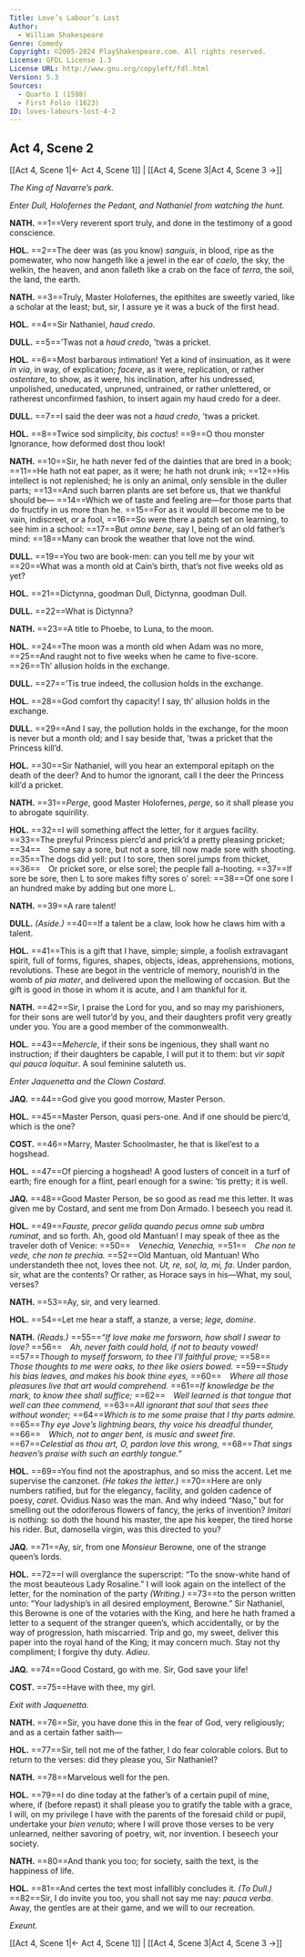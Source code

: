 ```yaml
---
Title: Love’s Labour’s Lost
Author: 
  - William Shakespeare
Genre: Comedy
Copyright: ©2005-2024 PlayShakespeare.com. All rights reserved.
License: GFDL License 1.3
License URL: http://www.gnu.org/copyleft/fdl.html
Version: 5.3
Sources:
  - Quarto 1 (1598)
  - First Folio (1623)
ID: loves-labours-lost-4-2
---
```


## Act 4, Scene 2
[[Act 4, Scene 1|← Act 4, Scene 1]] | [[Act 4, Scene 3|Act 4, Scene 3 →]]

*The King of Navarre’s park.*

*Enter Dull, Holofernes the Pedant, and Nathaniel from watching the hunt.*

**NATH.**
==1==Very reverent sport truly, and done in the testimony of a good conscience.

**HOL.**
==2==The deer was (as you know) *sanguis*, in blood, ripe as the pomewater, who now hangeth like a jewel in the ear of *caelo*, the sky, the welkin, the heaven, and anon falleth like a crab on the face of *terra*, the soil, the land, the earth.

**NATH.**
==3==Truly, Master Holofernes, the epithites are sweetly varied, like a scholar at the least; but, sir, I assure ye it was a buck of the first head.

**HOL.**
==4==Sir Nathaniel, *haud credo*.

**DULL.**
==5==’Twas not a *haud credo*, ’twas a pricket.

**HOL.**
==6==Most barbarous intimation! Yet a kind of insinuation, as it were *in via*, in way, of explication; *facere*, as it were, replication, or rather *ostentare*, to show, as it were, his inclination, after his undressed, unpolished, uneducated, unpruned, untrained, or rather unlettered, or ratherest unconfirmed fashion, to insert again my haud credo for a deer.

**DULL.**
==7==I said the deer was not a *haud credo*, ’twas a pricket.

**HOL.**
==8==Twice sod simplicity, *bis coctus*!
==9==O thou monster Ignorance, how deformed dost thou look!

**NATH.**
==10==Sir, he hath never fed of the dainties that are bred in a book;
==11==He hath not eat paper, as it were; he hath not drunk ink;
==12==His intellect is not replenished; he is only an animal, only sensible in the duller parts;
==13==And such barren plants are set before us, that we thankful should be⁠—
==14==Which we of taste and feeling are—for those parts that do fructify in us more than he.
==15==For as it would ill become me to be vain, indiscreet, or a fool,
==16==So were there a patch set on learning, to see him in a school:
==17==But *omne bene*, say I, being of an old father’s mind:
==18==Many can brook the weather that love not the wind.

**DULL.**
==19==You two are book-men: can you tell me by your wit
==20==What was a month old at Cain’s birth, that’s not five weeks old as yet?

**HOL.**
==21==Dictynna, goodman Dull, Dictynna, goodman Dull.

**DULL.**
==22==What is Dictynna?

**NATH.**
==23==A title to Phoebe, to Luna, to the moon.

**HOL.**
==24==The moon was a month old when Adam was no more,
==25==And raught not to five weeks when he came to five-score.
==26==Th’ allusion holds in the exchange.

**DULL.**
==27==’Tis true indeed, the collusion holds in the exchange.

**HOL.**
==28==God comfort thy capacity! I say, th’ allusion holds in the exchange.

**DULL.**
==29==And I say, the pollution holds in the exchange, for the moon is never but a month old; and I say beside that, ’twas a pricket that the Princess kill’d.

**HOL.**
==30==Sir Nathaniel, will you hear an extemporal epitaph on the death of the deer? And to humor the ignorant, call I the deer the Princess kill’d a pricket.

**NATH.**
==31==*Perge*, good Master Holofernes, *perge*, so it shall please you to abrogate squirility.

**HOL.**
==32==I will something affect the letter, for it argues facility.
==33==The preyful Princess pierc’d and prick’d a pretty pleasing pricket;
==34== Some say a sore, but not a sore, till now made sore with shooting.
==35==The dogs did yell: put l to sore, then sorel jumps from thicket,
==36== Or pricket sore, or else sorel; the people fall a-hooting.
==37==If sore be sore, then L to sore makes fifty sores o’ sorel:
==38==Of one sore I an hundred make by adding but one more L.

**NATH.**
==39==A rare talent!

**DULL.**
*(Aside.)*
==40==If a talent be a claw, look how he claws him with a talent.

**HOL.**
==41==This is a gift that I have, simple; simple, a foolish extravagant spirit, full of forms, figures, shapes, objects, ideas, apprehensions, motions, revolutions. These are begot in the ventricle of memory, nourish’d in the womb of *pia mater*, and delivered upon the mellowing of occasion. But the gift is good in those in whom it is acute, and I am thankful for it.

**NATH.**
==42==Sir, I praise the Lord for you, and so may my parishioners, for their sons are well tutor’d by you, and their daughters profit very greatly under you. You are a good member of the commonwealth.

**HOL.**
==43==*Mehercle*, if their sons be ingenious, they shall want no instruction; if their daughters be capable, I will put it to them: but *vir sapit qui pauca loquitur*. A soul feminine saluteth us.

*Enter Jaquenetta and the Clown Costard.*

**JAQ.**
==44==God give you good morrow, Master Person.

**HOL.**
==45==Master Person, quasi pers-one. And if one should be pierc’d, which is the one?

**COST.**
==46==Marry, Master Schoolmaster, he that is likel’est to a hogshead.

**HOL.**
==47==Of piercing a hogshead! A good lusters of conceit in a turf of earth; fire enough for a flint, pearl enough for a swine: ’tis pretty; it is well.

**JAQ.**
==48==Good Master Person, be so good as read me this letter. It was given me by Costard, and sent me from Don Armado. I beseech you read it.

**HOL.**
==49==*Fauste, precor gelida quando pecus omne sub umbra ruminat*, and so forth. Ah, good old Mantuan! I may speak of thee as the traveler doth of Venice:
==50== *Venechia, Venechia,*
==51== *Che non te vede, che non te prechia.*
==52==Old Mantuan, old Mantuan! Who understandeth thee not, loves thee not. *Ut, re, sol, la, mi, fa*. Under pardon, sir, what are the contents? Or rather, as Horace says in his—What, my soul, verses?

**NATH.**
==53==Ay, sir, and very learned.

**HOL.**
==54==Let me hear a staff, a stanze, a verse; *lege, domine*.

**NATH.**
*(Reads.)*
==55==*“If love make me forsworn, how shall I swear to love?*
==56== *Ah, never faith could hold, if not to beauty vowed!*
==57==*Though to myself forsworn, to thee I’ll faithful prove;*
==58== *Those thoughts to me were oaks, to thee like osiers bowed.*
==59==*Study his bias leaves, and makes his book thine eyes,*
==60== *Where all those pleasures live that art would comprehend.*
==61==*If knowledge be the mark, to know thee shall suffice;*
==62== *Well learned is that tongue that well can thee commend,*
==63==*All ignorant that soul that sees thee without wonder;*
==64==*Which is to me some praise that I thy parts admire.*
==65==*Thy eye Jove’s lightning bears, thy voice his dreadful thunder,*
==66== *Which, not to anger bent, is music and sweet fire.*
==67==*Celestial as thou art, O, pardon love this wrong,*
==68==*That sings heaven’s praise with such an earthly tongue.”*

**HOL.**
==69==You find not the apostraphus, and so miss the accent. Let me supervise the canzonet.
*(He takes the letter.)*
==70==Here are only numbers ratified, but for the elegancy, facility, and golden cadence of poesy, *caret*. Ovidius Naso was the man. And why indeed “Naso,” but for smelling out the odoriferous flowers of fancy, the jerks of invention? *Imitari* is nothing: so doth the hound his master, the ape his keeper, the tired horse his rider. But, damosella virgin, was this directed to you?

**JAQ.**
==71==Ay, sir, from one *Monsieur* Berowne, one of the strange queen’s lords.

**HOL.**
==72==I will overglance the superscript: “To the snow-white hand of the most beauteous Lady Rosaline.” I will look again on the intellect of the letter, for the nomination of the party
*(Writing.)*
==73==to the person written unto: “Your ladyship’s in all desired employment, Berowne.” Sir Nathaniel, this Berowne is one of the votaries with the King, and here he hath framed a letter to a sequent of the stranger queen’s, which accidentally, or by the way of progression, hath miscarried. Trip and go, my sweet, deliver this paper into the royal hand of the King; it may concern much. Stay not thy compliment; I forgive thy duty. *Adieu*.

**JAQ.**
==74==Good Costard, go with me. Sir, God save your life!

**COST.**
==75==Have with thee, my girl.

*Exit with Jaquenetta.*

**NATH.**
==76==Sir, you have done this in the fear of God, very religiously; and as a certain father saith⁠—

**HOL.**
==77==Sir, tell not me of the father, I do fear colorable colors. But to return to the verses: did they please you, Sir Nathaniel?

**NATH.**
==78==Marvelous well for the pen.

**HOL.**
==79==I do dine today at the father’s of a certain pupil of mine, where, if (before repast) it shall please you to gratify the table with a grace, I will, on my privilege I have with the parents of the foresaid child or pupil, undertake your *bien venuto*; where I will prove those verses to be very unlearned, neither savoring of poetry, wit, nor invention. I beseech your society.

**NATH.**
==80==And thank you too; for society, saith the text, is the happiness of life.

**HOL.**
==81==And certes the text most infallibly concludes it.
*(To Dull.)*
==82==Sir, I do invite you too, you shall not say me nay: *pauca verba*. Away, the gentles are at their game, and we will to our recreation.

*Exeunt.*

[[Act 4, Scene 1|← Act 4, Scene 1]] | [[Act 4, Scene 3|Act 4, Scene 3 →]]